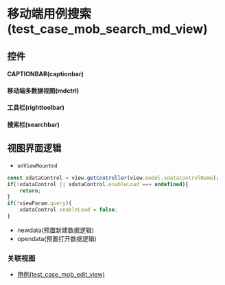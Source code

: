 # 移动端用例搜索(test_case_mob_search_md_view)  <!-- {docsify-ignore-all} -->



## 控件
#### CAPTIONBAR(captionbar)
#### 移动端多数据视图(mdctrl)
#### 工具栏(righttoolbar)
#### 搜索栏(searchbar)

## 视图界面逻辑
* `onViewMounted`
```javascript
const xdataControl = view.getController(view.model.xdataControlName);
if(!xdataControl || xdataControl.enableLoad === undefined){
	return;
}
if(!viewParam.query){
	xdataControl.enableLoad = false;
}
```
  * newdata(预置新建数据逻辑)
  * opendata(预置打开数据逻辑)


### 关联视图
  * [用例(test_case_mob_edit_view)](app/view/test_case_mob_edit_view)

<script>
 const { createApp } = Vue
  createApp({
    data() {
      return {

      }
    }
  }).use(ElementPlus).mount('#app')
</script>